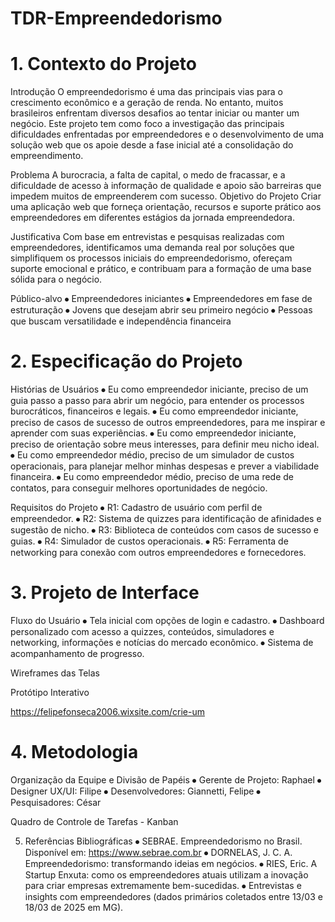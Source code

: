 # TDR-Empreendedorismo

# 1. Contexto do Projeto
Introdução
O empreendedorismo é uma das principais vias para o crescimento econômico e a geração de renda. No entanto, muitos brasileiros enfrentam diversos desafios ao tentar iniciar ou manter um negócio. Este projeto tem como foco a investigação das principais dificuldades enfrentadas por empreendedores e o desenvolvimento de uma solução web que os apoie desde a fase inicial até a consolidação do empreendimento.

Problema
A burocracia, a falta de capital, o medo de fracassar, e a dificuldade de acesso à informação de qualidade e apoio são barreiras que impedem muitos de empreenderem com sucesso.
Objetivo do Projeto
Criar uma aplicação web que forneça orientação, recursos e suporte prático aos empreendedores em diferentes estágios da jornada empreendedora.

Justificativa
Com base em entrevistas e pesquisas realizadas com empreendedores, identificamos uma demanda real por soluções que simplifiquem os processos iniciais do empreendedorismo, ofereçam suporte emocional e prático, e contribuam para a formação de uma base sólida para o negócio.

Público-alvo
⦁	Empreendedores iniciantes
⦁	Empreendedores em fase de estruturação
⦁	Jovens que desejam abrir seu primeiro negócio
⦁	Pessoas que buscam versatilidade e independência financeira


# 2. Especificação do Projeto

Histórias de Usuários
⦁	Eu como empreendedor iniciante, preciso de um guia passo a passo para abrir um negócio, para entender os processos burocráticos, financeiros e legais.
⦁	Eu como empreendedor iniciante, preciso de casos de sucesso de outros empreendedores, para me inspirar e aprender com suas experiências.
⦁	Eu como empreendedor iniciante, preciso de orientação sobre meus interesses, para definir meu nicho ideal.
⦁	Eu como empreendedor médio, preciso de um simulador de custos operacionais, para planejar melhor minhas despesas e prever a viabilidade financeira.
⦁	Eu como empreendedor médio, preciso de uma rede de contatos, para conseguir melhores oportunidades de negócio.

Requisitos do Projeto
⦁	R1: Cadastro de usuário com perfil de empreendedor.
⦁	R2: Sistema de quizzes para identificação de afinidades e sugestão de nicho.
⦁	R3: Biblioteca de conteúdos com casos de sucesso e guias.
⦁	R4: Simulador de custos operacionais.
⦁	R5: Ferramenta de networking para conexão com outros empreendedores e fornecedores.

# 3. Projeto de Interface

Fluxo do Usuário
⦁	Tela inicial com opções de login e cadastro.
⦁	Dashboard personalizado com acesso a quizzes, conteúdos, simuladores e networking, informações e notícias do mercado econômico.
⦁	Sistema de acompanhamento de progresso.

Wireframes das Telas

Protótipo Interativo

https://felipefonseca2006.wixsite.com/crie-um

# 4. Metodologia

Organização da Equipe e Divisão de Papéis
⦁	Gerente de Projeto: Raphael
⦁	Designer UX/UI: Filipe
⦁	Desenvolvedores: Giannetti, Felipe
⦁	Pesquisadores: César

Quadro de Controle de Tarefas - Kanban



5. Referências Bibliográficas
⦁	SEBRAE. Empreendedorismo no Brasil. Disponível em: https://www.sebrae.com.br
⦁	DORNELAS, J. C. A. Empreendedorismo: transformando ideias em negócios.
⦁	RIES, Eric. A Startup Enxuta: como os empreendedores atuais utilizam a inovação para criar empresas extremamente bem-sucedidas.
⦁	Entrevistas e insights com empreendedores (dados primários coletados entre 13/03 e 18/03 de 2025 em MG).
